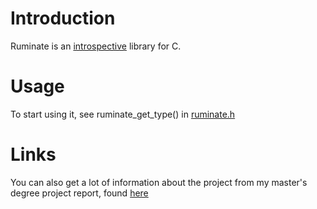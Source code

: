 # Introduction

Ruminate is an [introspective][introspection] library for C.

# Usage

To start using it, see ruminate_get_type() in [ruminate.h][ruminate.h]

# Links

You can also get a lot of information about the project from my master's degree
project report, found [here][masters-project]

[introspection]: http://en.wikipedia.org/wiki/Introspection_(computer_science)
[ruminate.h]: http://rus.har.mn/ruminate/ruminate_2ruminate_8h.html
[masters-project]: http://rus.har.mn/files/project-report.pdf
